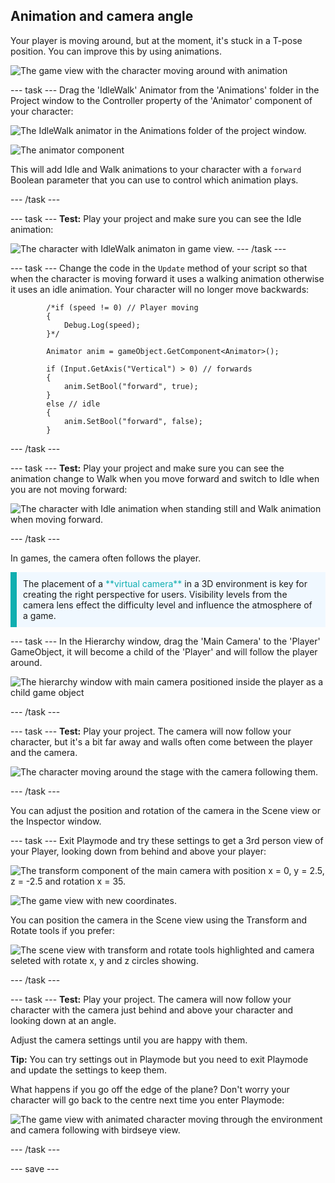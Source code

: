 ## Animation and camera angle

Your player is moving around, but at the moment, it's stuck in a T-pose position. You can improve this by using animations. 

![The game view with the character moving around with animation](images/animated-char.gif)

--- task ---
Drag the 'IdleWalk' Animator from the 'Animations' folder in the Project window to the Controller property of the 'Animator' component of your character:

![The IdleWalk animator in the Animations folder of the project window.](images/idlewalk-animation.png)

![The animator component](images/animation-controller.png)

This will add Idle and Walk animations to your character with a `forward` Boolean parameter that you can use to control which animation plays.

--- /task ---

--- task ---
**Test:** Play your project and make sure you can see the Idle animation:

![The character with IdleWalk animaton in game view.](images/idlewalk-animation.gif)
--- /task ---

--- task ---
Change the code in the `Update` method of your script so that when the character is moving forward it uses a walking animation otherwise it uses an idle animation. Your character will no longer move backwards: 

```
        /*if (speed != 0) // Player moving
        {
            Debug.Log(speed);
        }*/
      
        Animator anim = gameObject.GetComponent<Animator>();

        if (Input.GetAxis("Vertical") > 0) // forwards
        {
            anim.SetBool("forward", true);
        }
        else // idle
        {
            anim.SetBool("forward", false);
        }

```
--- /task ---

--- task ---
**Test:** Play your project and make sure you can see the animation change to Walk when you move forward and switch to Idle when you are not moving forward: 

![The character with Idle animation when standing still and Walk animation when moving forward.](images/idle-and-walk-animation.gif)

--- /task ---

In games, the camera often follows the player. 

<p style="border-left: solid; border-width:10px; border-color: #0faeb0; background-color: aliceblue; padding: 10px;">
The placement of a <span style="color: #0faeb0">**virtual camera**</span> in a 3D environment is key for creating the right perspective for users. Visibility levels from the camera lens effect the difficulty level and influence the atmosphere of a game. 
</p>

--- task ---
In the Hierarchy window, drag the 'Main Camera' to the 'Player' GameObject, it will become a child of the 'Player' and will follow the player around. 

![The hierarchy window with main camera positioned inside the player as a child game object](images/child-camera.png)

--- /task ---

--- task ---
**Test:** Play your project. The camera will now follow your character, but it's a bit far away and walls often come between the player and the camera. 

![The character moving around the stage with the camera following them.](images/camera-follow-player.gif)

--- /task ---

You can adjust the position and rotation of the camera in the Scene view or the Inspector window.

--- task ---
Exit Playmode and try these settings to get a 3rd person view of your Player, looking down from behind and above your player: 

![The transform component of the main camera with position x = 0, y = 2.5, z = -2.5 and rotation x = 35.](images/birdseye-transform.png)

![The game view with new coordinates.](images/birdseye-game.png)

You can position the camera in the Scene view using the Transform and Rotate tools if you prefer:

![The scene view with transform and rotate tools highlighted and camera seleted with rotate x, y and z circles showing.](images/transform-rotate-scene.png)

--- /task ---

--- task ---
**Test:** Play your project. The camera will now follow your character with the camera just behind and above your character and looking down at an angle.

Adjust the camera settings until you are happy with them.

**Tip:** You can try settings out in Playmode but you need to exit Playmode and update the settings to keep them.

What happens if you go off the edge of the plane? Don't worry your character will go back to the centre next time you enter Playmode:

![The game view with animated character moving through the environment and camera following with birdseye view.](images/birdseye-walkthrough.gif)

--- /task ---

--- save ---